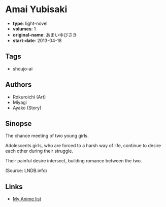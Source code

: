 # Amai Yubisaki

-   **type**: light-novel
-   **volumes**: 1
-   **original-name**: あまいゆびさき
-   **start-date**: 2013-04-18

## Tags

-   shoujo-ai

## Authors

-   Rokuroichi (Art)
-   Miyagi
-   Ayako (Story)

## Sinopse

The chance meeting of two young girls.

Adolescents girls, who are forced to a harsh way of life, continue to desire each other during their struggle.

Their painful desire intersect, building romance between the two.

(Source: LNDB.info)

## Links

-   [My Anime list](https://myanimelist.net/manga/86889/Amai_Yubisaki)
